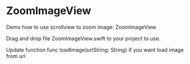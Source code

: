 # ZoomImageView
Demo how to use scrollview to zoom image: ZoomImageView

Drag and drop file ZoomImageView.swift to your project to use.

Update function func loadImage(urlString: String) if you want load image from url
